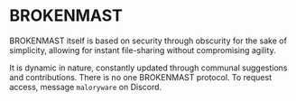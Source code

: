 # BROKENMAST
BROKENMAST itself is based on security through obscurity for the sake of simplicity, allowing for instant file-sharing without compromising agility.

It is dynamic in nature, constantly updated through communal suggestions and contributions. There is no one BROKENMAST protocol. 
To request access, message `maloryware` on Discord.

